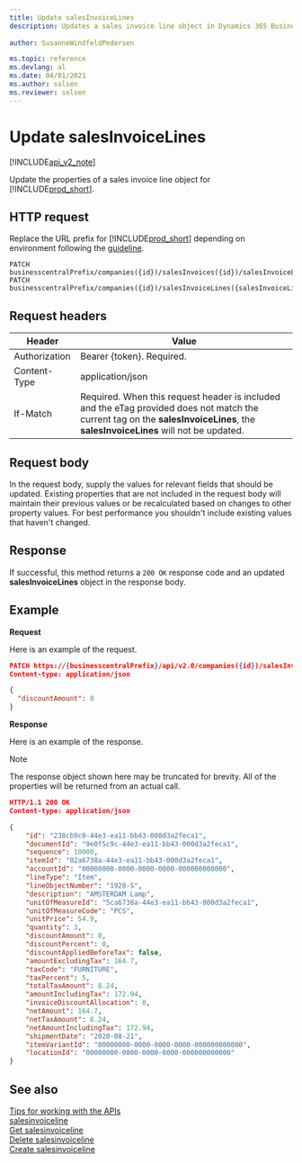 ```yaml
---
title: Update salesInvoiceLines  
description: Updates a sales invoice line object in Dynamics 365 Business Central.
 
author: SusanneWindfeldPedersen

ms.topic: reference
ms.devlang: al
ms.date: 04/01/2021
ms.author: solsen
ms.reviewer: solsen
---
```


# Update salesInvoiceLines

[!INCLUDE[api_v2_note](../../../includes/api_v2_note.md)]

Update the properties of a sales invoice line object for [!INCLUDE[prod_short](../../../includes/prod_short.md)].

## HTTP request
Replace the URL prefix for [!INCLUDE[prod_short](../../../includes/prod_short.md)] depending on environment following the [guideline](../../v2.0/endpoints-apis-for-dynamics.md).

```
PATCH businesscentralPrefix/companies({id})/salesInvoices({id})/salesInvoiceLines({salesInvoiceLineId})
PATCH businesscentralPrefix/companies({id})/salesInvoiceLines({salesInvoiceLineId})
```

## Request headers

|Header|Value|
|------|-----|
|Authorization |Bearer {token}. Required.|
|Content-Type  |application/json|
|If-Match      |Required. When this request header is included and the eTag provided does not match the current tag on the **salesInvoiceLines**, the **salesInvoiceLines** will not be updated. |

## Request body
In the request body, supply the values for relevant fields that should be updated. Existing properties that are not included in the request body will maintain their previous values or be recalculated based on changes to other property values. For best performance you shouldn't include existing values that haven't changed.

## Response
If successful, this method returns a ```200 OK``` response code and an updated **salesInvoiceLines** object in the response body.

## Example

**Request**

Here is an example of the request.
```json
PATCH https://{businesscentralPrefix}/api/v2.0/companies({id})/salesInvoices{id}/salesInvoiceLines({salesInvoiceLineId})
Content-type: application/json

{
  "discountAmount": 0
}
```

**Response**

Here is an example of the response. 

> [!NOTE]  
>   The response object shown here may be truncated for brevity. All of the properties will be returned from an actual call.

```json
HTTP/1.1 200 OK
Content-type: application/json

{
    "id": "238cb9c0-44e3-ea11-bb43-000d3a2feca1",
    "documentId": "9e0f5c9c-44e3-ea11-bb43-000d3a2feca1",
    "sequence": 10000,
    "itemId": "02a6738a-44e3-ea11-bb43-000d3a2feca1",
    "accountId": "00000000-0000-0000-0000-000000000000",
    "lineType": "Item",
    "lineObjectNumber": "1928-S",
    "description": "AMSTERDAM Lamp",
    "unitOfMeasureId": "5ca6738a-44e3-ea11-bb43-000d3a2feca1",
    "unitOfMeasureCode": "PCS",
    "unitPrice": 54.9,
    "quantity": 3,
    "discountAmount": 0,
    "discountPercent": 0,
    "discountAppliedBeforeTax": false,
    "amountExcludingTax": 164.7,
    "taxCode": "FURNITURE",
    "taxPercent": 5,
    "totalTaxAmount": 8.24,
    "amountIncludingTax": 172.94,
    "invoiceDiscountAllocation": 0,
    "netAmount": 164.7,
    "netTaxAmount": 8.24,
    "netAmountIncludingTax": 172.94,
    "shipmentDate": "2020-08-21",
    "itemVariantId": "00000000-0000-0000-0000-000000000000",
    "locationId": "00000000-0000-0000-0000-000000000000"
}
```

## See also
[Tips for working with the APIs](../../../developer/devenv-connect-apps-tips.md)    
[salesinvoiceline](../resources/dynamics_salesinvoiceline.md)    
[Get salesinvoiceline](dynamics_salesinvoiceline_Get.md)    
[Delete salesinvoiceline](dynamics_salesinvoiceline_Delete.md)    
[Create salesinvoiceline](dynamics_salesinvoiceline_Create.md)    
